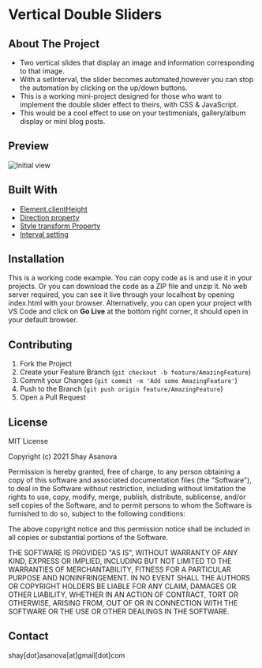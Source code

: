# Vertical Double Sliders

## About The Project

- Two vertical slides that display an image and information corresponding to that image.
- With a setInterval, the slider becomes automated,however you can stop the automation by clicking on the up/down buttons.
- This is a working mini-project designed for those who want to implement the double slider effect to theirs, with CSS & JavaScript.
- This would be a cool effect to use on your testimonials, gallery/album display or mini blog posts.

## Preview

![Initial view](media/image1.gif)

## Built With

- [Element.clientHeight](https://developer.mozilla.org/en-US/docs/Web/API/Element/clientHeight)
- [Direction property](https://www.w3schools.com/jsref/prop_style_direction.asp)
- [Style transform Property](https://www.w3schools.com/jsref/prop_style_transform.asp)
- [Interval setting](https://www.w3schools.com/jsref/met_win_setinterval.asp)

## Installation

This is a working code example.
You can copy code as is and use it in your projects.
Or you can download the code as a ZIP file and unzip it. No web server required, you can see it live through your localhost by opening index.html with your browser. Alternatively, you can open your project with VS Code and click on **Go Live** at the bottom right corner, it should open in your default browser.

## Contributing

1. Fork the Project
2. Create your Feature Branch (`git checkout -b feature/AmazingFeature`)
3. Commit your Changes (`git commit -m 'Add some AmazingFeature'`)
4. Push to the Branch (`git push origin feature/AmazingFeature`)
5. Open a Pull Request

## License

MIT License

Copyright (c) 2021 Shay Asanova

Permission is hereby granted, free of charge, to any person obtaining a copy
of this software and associated documentation files (the "Software"), to deal
in the Software without restriction, including without limitation the rights
to use, copy, modify, merge, publish, distribute, sublicense, and/or sell
copies of the Software, and to permit persons to whom the Software is
furnished to do so, subject to the following conditions:

The above copyright notice and this permission notice shall be included in all
copies or substantial portions of the Software.

THE SOFTWARE IS PROVIDED "AS IS", WITHOUT WARRANTY OF ANY KIND, EXPRESS OR
IMPLIED, INCLUDING BUT NOT LIMITED TO THE WARRANTIES OF MERCHANTABILITY,
FITNESS FOR A PARTICULAR PURPOSE AND NONINFRINGEMENT. IN NO EVENT SHALL THE
AUTHORS OR COPYRIGHT HOLDERS BE LIABLE FOR ANY CLAIM, DAMAGES OR OTHER
LIABILITY, WHETHER IN AN ACTION OF CONTRACT, TORT OR OTHERWISE, ARISING FROM,
OUT OF OR IN CONNECTION WITH THE SOFTWARE OR THE USE OR OTHER DEALINGS IN THE
SOFTWARE.

## Contact

shay[dot]asanova[at]gmail[dot]com
